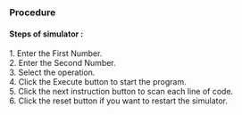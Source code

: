 ### <b>Procedure</b>
<h4>Steps of simulator :</h4>
                    1. Enter the First Number.<br>
                    2. Enter the Second Number.<br>
                    3. Select the operation.<br>
                    4. Click the Execute button to start the program.<br>
                    5. Click the next instruction button to scan each line of code.<br>
                    6. Click the reset button if you want to restart the simulator.<br>